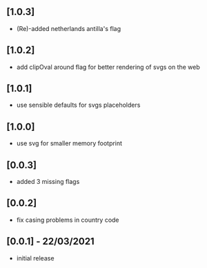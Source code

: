 ## [1.0.3]

* (Re)-added netherlands antilla's flag

## [1.0.2]

* add clipOval around flag for better rendering of svgs on the web

## [1.0.1]

* use sensible defaults for svgs placeholders

## [1.0.0]

* use svg for smaller memory footprint

## [0.0.3]

* added 3 missing flags

## [0.0.2]

* fix casing problems in country code

## [0.0.1] - 22/03/2021

* initial release
